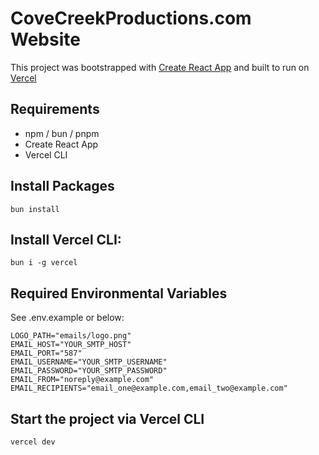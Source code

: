 # CoveCreekProductions.com Website

This project was bootstrapped with [Create React App](https://github.com/facebook/create-react-app) and built to run on [Vercel](https://vercel.app/)

## Requirements

- npm / bun / pnpm
- Create React App
- Vercel CLI

## Install Packages

```
bun install
```

## Install Vercel CLI:

```
bun i -g vercel
```

## Required Environmental Variables

See .env.example or below:

```
LOGO_PATH="emails/logo.png"
EMAIL_HOST="YOUR_SMTP_HOST"
EMAIL_PORT="587"
EMAIL_USERNAME="YOUR_SMTP_USERNAME"
EMAIL_PASSWORD="YOUR_SMTP_PASSWORD"
EMAIL_FROM="noreply@example.com"
EMAIL_RECIPIENTS="email_one@example.com,email_two@example.com"
```

## Start the project via Vercel CLI

```
vercel dev
```
